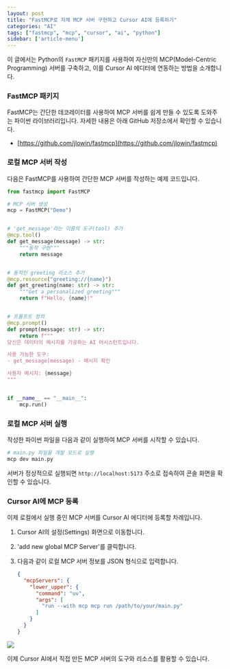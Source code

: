 ```yaml
---
layout: post
title: "FastMCP로 자체 MCP 서버 구현하고 Cursor AI에 등록하기"
categories: "AI"
tags: ["fastmcp", "mcp", "cursor", "ai", "python"]
sidebar: ['article-menu']
---
```


이 글에서는 Python의 `FastMCP` 패키지를 사용하여 자신만의 MCP(Model-Centric Programming) 서버를 구축하고, 이를 Cursor AI 에디터에 연동하는 방법을 소개합니다.

### **FastMCP 패키지**

FastMCP는 간단한 데코레이터를 사용하여 MCP 서버를 쉽게 만들 수 있도록 도와주는 파이썬 라이브러리입니다. 자세한 내용은 아래 GitHub 저장소에서 확인할 수 있습니다.

- [https://github.com/jlowin/fastmcp](https://github.com/jlowin/fastmcp)

### **로컬 MCP 서버 작성**

다음은 FastMCP를 사용하여 간단한 MCP 서버를 작성하는 예제 코드입니다.

```python
from fastmcp import FastMCP

# MCP 서버 생성
mcp = FastMCP("Demo")


# 'get_message'라는 이름의 도구(tool) 추가
@mcp.tool()
def get_message(message) -> str:
    """동작 구현"""
    return message


# 동적인 greeting 리소스 추가
@mcp.resource("greeting://{name}")
def get_greeting(name: str) -> str:
    """Get a personalized greeting"""
    return f"Hello, {name}!"


# 프롬프트 정의
@mcp.prompt()
def prompt(message: str) -> str:
    return f"""
당신은 데이터의 메시지를 가공하는 AI 어시스턴트입니다.

사용 가능한 도구:
- get_message(message) - 메시지 확인

사용자 메시지: {message}
""" 


if __name__ == "__main__":
    mcp.run()
```

### **로컬 MCP 서버 실행**

작성한 파이썬 파일을 다음과 같이 실행하여 MCP 서버를 시작할 수 있습니다.

```bash
# main.py 파일을 개발 모드로 실행
mcp dev main.py
```

서버가 정상적으로 실행되면 `http://localhost:5173` 주소로 접속하여 콘솔 화면을 확인할 수 있습니다.

### **Cursor AI에 MCP 등록**

이제 로컬에서 실행 중인 MCP 서버를 Cursor AI 에디터에 등록할 차례입니다.

1.  Cursor AI의 설정(Settings) 화면으로 이동합니다.
2.  'add new global MCP Server'를 클릭합니다.
3.  다음과 같이 로컬 MCP 서버 정보를 JSON 형식으로 입력합니다.

    ```json
    {
      "mcpServers": {
        "lower_upper": {
          "command": "uv",
          "args": [
            "run --with mcp mcp run /path/to/your/main.py"
          ]
        }
      }
    }
    ```

![](/assets/images/posts/2024-01-20-fastmcp-cursor-ai-1.png)

이제 Cursor AI에서 직접 만든 MCP 서버의 도구와 리소스를 활용할 수 있습니다.
